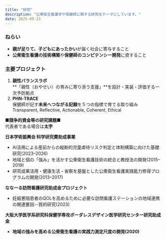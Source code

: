 ```yaml
---
title: "研究"
description: "公衆衛生看護学や保健師に関する研究をテーマにしています。"
date: 2025-09-23
---
```


### ねらい
- **親が足りて、子どもにあったかい**が届く社会に寄与すること
- **公衆衛生看護の技術構築**や**保健師のコンピテンシー開発**に資すること

### 主要プロジェクト
1. **親性バランスラボ**  
   **「親性（おやせい）の育みに寄り添う支援」**を設計・実装・評価する一次予防拠点
2. **PHN‑TRACE**  
   保健師が記す**未来へつながる記録**を５つの指標で育てる取り組み  
   Transparent, Reflective, Actionable, Coherent, Ethical

**■競争的資金等の研究課題■**\
代表者である場合は**太字**
  
**日本学術振興会 科学研究費助成事業**
- AI活用による産前からの縦断的児童虐待リスク判定と体制構築に向けた基礎研究(2023–2026)
- 地域と個の「強み」を活かす公衆衛生看護技術の統合と教授法の開発(2015–2019)
- 研究成果活用・健康生活・省察を基盤とした公衆衛生看護実践能力修得プログラムの開発(2013–2017)
  
**ななーる訪問看護研究助成金プロジェクト**
- 妊娠悪阻患者のQOLを高めるために必要な訪問看護ステーションの地域連携の関連要因－質的研究(2023)
  
**大阪大学医学系研究科保健学専攻ボーダレスデザイン医学研究センター研究助成金**
- **地域の強みを高める公衆衛生看護の実践力測定尺度の開発(2020)**

